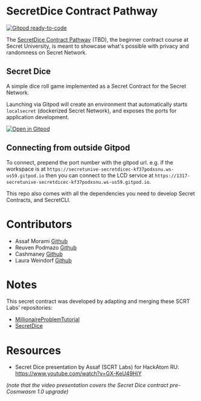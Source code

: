 # SecretDice Contract Pathway

<a href="https://gitpod.io/#https://github.com/secretuniversity/secret-dice-contract-pathway" target="_blank">![Gitpod ready-to-code](https://img.shields.io/badge/Gitpod-ready--to--code-blue?logo=gitpod)</a>

The [SecretDice Contract Pathway](https://scrt.university/secret-dice-contract-pathway) (TBD), the beginner contract course at Secret University, is meant to showcase what's possible with privacy and randomness on Secret Network.

## Secret Dice

A simple dice roll game implemented as a Secret Contract for the Secret Network.

Launching via Gitpod will create an environment that automatically starts `localsecret` (dockerized Secret Network), 
and exposes the ports for application development.

<a href="https://gitpod.io/#https://github.com/secretuniversity/secret-dice-contract-pathway" target="_blank">![Open in Gitpod](https://gitpod.io/button/open-in-gitpod.svg)</a>

## Connecting from outside Gitpod

To connect, prepend the port number with the gitpod url. e.g. if the workspace is at 
`https://secretunive-secretdicec-kf37podxsnu.ws-us59.gitpod.io` then you can connect to the LCD service at 
`https://1317-secretunive-secretdicec-kf37podxsnu.ws-us59.gitpod.io`.

This repo also comes with all the dependencies you need to develop Secret Contracts, and SecretCLI. 

# Contributors
- Assaf Morami [Github](https://github.com/assafmo)
- Reuven Podmazo [Github](https://github.com/reuvenpo)
- Cashmaney [Github](https://github.com/Cashmaney)
- Laura Weindorf [Github](https://github.com/secetchaingirl)

# Notes
This secret contract was developed by adapting and merging these SCRT Labs' repositories:
- [MillionaireProblemTutorial](https://github.com/scrtlabs/MillionaireProblemTutorial)
- [SecretDice](https://github.com/scrtlabs/SecretDice)

# Resources
- Secret Dice presentation by Assaf (SCRT Labs) for HackAtom RU: https://www.youtube.com/watch?v=GX-KeU49HiY

_(note that the video presentation covers the Secret Dice contract pre-Cosmwasm 1.0 upgrade)_
